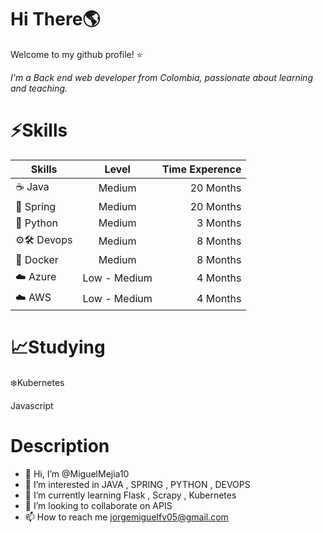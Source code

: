 # Hi There:earth_americas:

Welcome to my github profile! :star:


_I'm a Back end web developer from Colombia, passionate about learning and teaching._

:zap:Skills
======

| Skills | Level  | Time Experence  |
| ------------- |:-------------:| -----:|
| ☕️ Java      | Medium | 20 Months |
|:leaves: Spring | Medium     |   20 Months |
| 🐍 Python  | Medium      |   3 Months |
|⚙️🛠️ Devops| Medium | 8 Months  |
|🐳 Docker | Medium     |   8 Months |
| ☁️ Azure  | Low - Medium     |    4 Months |
| ☁️ AWS   | Low - Medium     |    4 Months |


📈Studying
======
:snowflake:Kubernetes

Javascript


Description
======
- 👋 Hi, I’m @MiguelMejia10
- 👀 I’m interested in JAVA , SPRING , PYTHON , DEVOPS
- 🌱 I’m currently learning Flask , Scrapy , Kubernetes
- 💞️ I’m looking to collaborate on APIS
- 📫 How to reach me jorgemiguelfv05@gmail.com

<!---
MiguelMejia10/MiguelMejia10 is a ✨ special ✨ repository because its `README.md` (this file) appears on your GitHub profile.
You can click the Preview link to take a look at your changes.
--->
